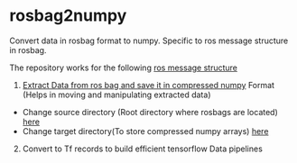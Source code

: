 # rosbag2numpy
Convert data in rosbag format to numpy.
Specific to ros message structure in rosbag.

The repository works for the following [ros message structure](https://github.com/saitejamalyala/rosbag2numpy/tree/main/media)

1. [Extract Data from ros bag and save it in compressed numpy](https://github.com/saitejamalyala/rosbag2numpy/blob/main/iter_create_np_fromrbag/iter_all_rosbags.py) Format (Helps in moving and manipulating extracted data)
  * Change source directory (Root directory where rosbags are located) [here](https://github.com/saitejamalyala/rosbag2numpy/blob/2e9235302835792c5cfda9693c2fa88cdbd34f80/iter_create_np_fromrbag/iter_all_rosbags.py#L23)
  * Change target directory(To store compressed numpy arrays) [here](https://github.com/saitejamalyala/rosbag2numpy/blob/2e9235302835792c5cfda9693c2fa88cdbd34f80/iter_create_np_fromrbag/iter_all_rosbags.py#L25)

2. Convert to Tf records to build efficient tensorflow Data pipelines
